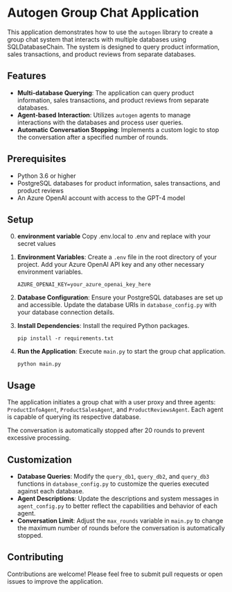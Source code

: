 # Autogen Group Chat Application

This application demonstrates how to use the `autogen` library to create a group chat system that interacts with multiple databases using SQLDatabaseChain. The system is designed to query product information, sales transactions, and product reviews from separate databases.

## Features

- **Multi-database Querying**: The application can query product information, sales transactions, and product reviews from separate databases.
- **Agent-based Interaction**: Utilizes `autogen` agents to manage interactions with the databases and process user queries.
- **Automatic Conversation Stopping**: Implements a custom logic to stop the conversation after a specified number of rounds.

## Prerequisites

- Python 3.6 or higher
- PostgreSQL databases for product information, sales transactions, and product reviews
- An Azure OpenAI account with access to the GPT-4 model

## Setup

0. **environment variable** Copy .env.local to .env and replace with your secret values

1. **Environment Variables**: Create a `.env` file in the root directory of your project. Add your Azure OpenAI API key and any other necessary environment variables.

    ```
    AZURE_OPENAI_KEY=your_azure_openai_key_here
    ```

2. **Database Configuration**: Ensure your PostgreSQL databases are set up and accessible. Update the database URIs in `database_config.py` with your database connection details.

3. **Install Dependencies**: Install the required Python packages.

    ```
    pip install -r requirements.txt
    ```

4. **Run the Application**: Execute `main.py` to start the group chat application.

    ```
    python main.py
    ```

## Usage

The application initiates a group chat with a user proxy and three agents: `ProductInfoAgent`, `ProductSalesAgent`, and `ProductReviewsAgent`. Each agent is capable of querying its respective database.

The conversation is automatically stopped after 20 rounds to prevent excessive processing.

## Customization

- **Database Queries**: Modify the `query_db1`, `query_db2`, and `query_db3` functions in `database_config.py` to customize the queries executed against each database.
- **Agent Descriptions**: Update the descriptions and system messages in `agent_config.py` to better reflect the capabilities and behavior of each agent.
- **Conversation Limit**: Adjust the `max_rounds` variable in `main.py` to change the maximum number of rounds before the conversation is automatically stopped.

## Contributing

Contributions are welcome! Please feel free to submit pull requests or open issues to improve the application.

